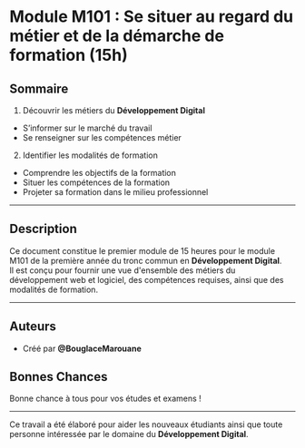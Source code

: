 # Module M101 : Se situer au regard du métier et de la démarche de formation (15h)  

## Sommaire
1. Découvrir les métiers du **Développement Digital**  
 - S’informer sur le marché du travail  
 - Se renseigner sur les compétences métier  
2. Identifier les modalités de formation  
 - Comprendre les objectifs de la formation  
 - Situer les compétences de la formation  
 - Projeter sa formation dans le milieu professionnel  

---

## Description
Ce document constitue le premier module de 15 heures pour le module M101 de la première année du tronc commun en **Développement Digital**.  
Il est conçu pour fournir une vue d'ensemble des métiers du développement web et logiciel, des compétences requises, ainsi que des modalités de formation.

---

## Auteurs
- Créé par **@BouglaceMarouane**  

## Bonnes Chances
Bonne chance à tous pour vos études et examens !  

---

Ce travail a été élaboré pour aider les nouveaux étudiants ainsi que toute personne intéressée par le domaine du **Développement Digital**.
